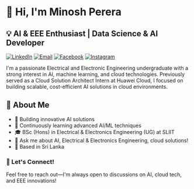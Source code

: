 # 👋 Hi, I'm Minosh Perera

## 💡 AI & EEE Enthusiast | Data Science & AI Developer
 
[![LinkedIn](https://img.shields.io/badge/LinkedIn-Connect-blue?style=for-the-badge&logo=linkedin)](https://linkedin.com/in/minoshperera)
[![Email](https://img.shields.io/badge/Email-Contact-red?style=for-the-badge&logo=gmail)](mailto:sithijaperera3@gmail.com)
[![Facebook](https://img.shields.io/badge/Facebook-Profile-blue?style=for-the-badge&logo=facebook)](https://www.facebook.com/minosh.pereraa)
[![Instagram](https://img.shields.io/badge/Instagram-Profile-e4405f?style=for-the-badge&logo=instagram)](https://www.instagram.com/minosh.perera/)

I'm a passionate Electrical and Electronic Engineering undergraduate with a strong interest in AI, machine learning, and cloud technologies. Previously served as a Cloud Solution Architect Intern at Huawei Cloud, I focused on building scalable, cost-efficient AI solutions in cloud environments.

## 🚀 About Me

- 🔭 Building innovative AI solutions
- 🌱 Continuously learning advanced AI/ML techniques
- 🎓 BSc (Hons) in Electrical & Electronics Engineering (UG) at SLIIT
- 💬 Ask me about AI, Electrical & Electronics Engineering, cloud solutions!
- 📍 Based in Sri Lanka

### 📢 Let's Connect!

Feel free to reach out—I'm always open to discussions on AI, cloud tech, and EEE innovations!
